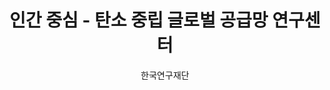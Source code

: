 ---
layout: page
title: 인간 중심 - 탄소 중립 글로벌 공급망 연구센터
start_date: 2023-03-01 08:59:00-0400
end_date: 2030-01-01 08:59:00-0400
author: 한국연구재단
description: 인간 중심 - 탄소 중립 글로벌 공급망 연구센터
importance: 1
category: projects
inline: true
related_publications: false
---